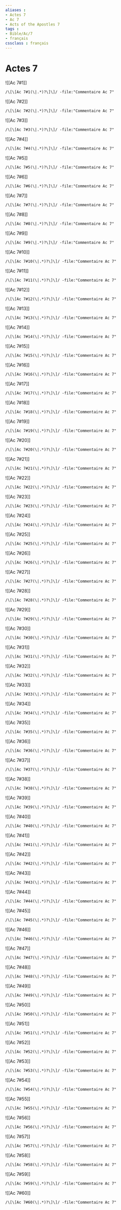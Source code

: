 ```yaml
---
aliases : 
- Actes 7
- Ac 7
- Acts of the Apostles 7
tags : 
- Bible/Ac/7
- français
cssclass : français
---
```


# Actes 7

![[Ac 7#1]]

```query
/\[\[Ac 7#1(\|.*)?\]\]/ -file:"Commentaire Ac 7"
```

![[Ac 7#2]]

```query
/\[\[Ac 7#2(\|.*)?\]\]/ -file:"Commentaire Ac 7"
```

![[Ac 7#3]]

```query
/\[\[Ac 7#3(\|.*)?\]\]/ -file:"Commentaire Ac 7"
```

![[Ac 7#4]]

```query
/\[\[Ac 7#4(\|.*)?\]\]/ -file:"Commentaire Ac 7"
```

![[Ac 7#5]]

```query
/\[\[Ac 7#5(\|.*)?\]\]/ -file:"Commentaire Ac 7"
```

![[Ac 7#6]]

```query
/\[\[Ac 7#6(\|.*)?\]\]/ -file:"Commentaire Ac 7"
```

![[Ac 7#7]]

```query
/\[\[Ac 7#7(\|.*)?\]\]/ -file:"Commentaire Ac 7"
```

![[Ac 7#8]]

```query
/\[\[Ac 7#8(\|.*)?\]\]/ -file:"Commentaire Ac 7"
```

![[Ac 7#9]]

```query
/\[\[Ac 7#9(\|.*)?\]\]/ -file:"Commentaire Ac 7"
```

![[Ac 7#10]]

```query
/\[\[Ac 7#10(\|.*)?\]\]/ -file:"Commentaire Ac 7"
```

![[Ac 7#11]]

```query
/\[\[Ac 7#11(\|.*)?\]\]/ -file:"Commentaire Ac 7"
```

![[Ac 7#12]]

```query
/\[\[Ac 7#12(\|.*)?\]\]/ -file:"Commentaire Ac 7"
```

![[Ac 7#13]]

```query
/\[\[Ac 7#13(\|.*)?\]\]/ -file:"Commentaire Ac 7"
```

![[Ac 7#14]]

```query
/\[\[Ac 7#14(\|.*)?\]\]/ -file:"Commentaire Ac 7"
```

![[Ac 7#15]]

```query
/\[\[Ac 7#15(\|.*)?\]\]/ -file:"Commentaire Ac 7"
```

![[Ac 7#16]]

```query
/\[\[Ac 7#16(\|.*)?\]\]/ -file:"Commentaire Ac 7"
```

![[Ac 7#17]]

```query
/\[\[Ac 7#17(\|.*)?\]\]/ -file:"Commentaire Ac 7"
```

![[Ac 7#18]]

```query
/\[\[Ac 7#18(\|.*)?\]\]/ -file:"Commentaire Ac 7"
```

![[Ac 7#19]]

```query
/\[\[Ac 7#19(\|.*)?\]\]/ -file:"Commentaire Ac 7"
```

![[Ac 7#20]]

```query
/\[\[Ac 7#20(\|.*)?\]\]/ -file:"Commentaire Ac 7"
```

![[Ac 7#21]]

```query
/\[\[Ac 7#21(\|.*)?\]\]/ -file:"Commentaire Ac 7"
```

![[Ac 7#22]]

```query
/\[\[Ac 7#22(\|.*)?\]\]/ -file:"Commentaire Ac 7"
```

![[Ac 7#23]]

```query
/\[\[Ac 7#23(\|.*)?\]\]/ -file:"Commentaire Ac 7"
```

![[Ac 7#24]]

```query
/\[\[Ac 7#24(\|.*)?\]\]/ -file:"Commentaire Ac 7"
```

![[Ac 7#25]]

```query
/\[\[Ac 7#25(\|.*)?\]\]/ -file:"Commentaire Ac 7"
```

![[Ac 7#26]]

```query
/\[\[Ac 7#26(\|.*)?\]\]/ -file:"Commentaire Ac 7"
```

![[Ac 7#27]]

```query
/\[\[Ac 7#27(\|.*)?\]\]/ -file:"Commentaire Ac 7"
```

![[Ac 7#28]]

```query
/\[\[Ac 7#28(\|.*)?\]\]/ -file:"Commentaire Ac 7"
```

![[Ac 7#29]]

```query
/\[\[Ac 7#29(\|.*)?\]\]/ -file:"Commentaire Ac 7"
```

![[Ac 7#30]]

```query
/\[\[Ac 7#30(\|.*)?\]\]/ -file:"Commentaire Ac 7"
```

![[Ac 7#31]]

```query
/\[\[Ac 7#31(\|.*)?\]\]/ -file:"Commentaire Ac 7"
```

![[Ac 7#32]]

```query
/\[\[Ac 7#32(\|.*)?\]\]/ -file:"Commentaire Ac 7"
```

![[Ac 7#33]]

```query
/\[\[Ac 7#33(\|.*)?\]\]/ -file:"Commentaire Ac 7"
```

![[Ac 7#34]]

```query
/\[\[Ac 7#34(\|.*)?\]\]/ -file:"Commentaire Ac 7"
```

![[Ac 7#35]]

```query
/\[\[Ac 7#35(\|.*)?\]\]/ -file:"Commentaire Ac 7"
```

![[Ac 7#36]]

```query
/\[\[Ac 7#36(\|.*)?\]\]/ -file:"Commentaire Ac 7"
```

![[Ac 7#37]]

```query
/\[\[Ac 7#37(\|.*)?\]\]/ -file:"Commentaire Ac 7"
```

![[Ac 7#38]]

```query
/\[\[Ac 7#38(\|.*)?\]\]/ -file:"Commentaire Ac 7"
```

![[Ac 7#39]]

```query
/\[\[Ac 7#39(\|.*)?\]\]/ -file:"Commentaire Ac 7"
```

![[Ac 7#40]]

```query
/\[\[Ac 7#40(\|.*)?\]\]/ -file:"Commentaire Ac 7"
```

![[Ac 7#41]]

```query
/\[\[Ac 7#41(\|.*)?\]\]/ -file:"Commentaire Ac 7"
```

![[Ac 7#42]]

```query
/\[\[Ac 7#42(\|.*)?\]\]/ -file:"Commentaire Ac 7"
```

![[Ac 7#43]]

```query
/\[\[Ac 7#43(\|.*)?\]\]/ -file:"Commentaire Ac 7"
```

![[Ac 7#44]]

```query
/\[\[Ac 7#44(\|.*)?\]\]/ -file:"Commentaire Ac 7"
```

![[Ac 7#45]]

```query
/\[\[Ac 7#45(\|.*)?\]\]/ -file:"Commentaire Ac 7"
```

![[Ac 7#46]]

```query
/\[\[Ac 7#46(\|.*)?\]\]/ -file:"Commentaire Ac 7"
```

![[Ac 7#47]]

```query
/\[\[Ac 7#47(\|.*)?\]\]/ -file:"Commentaire Ac 7"
```

![[Ac 7#48]]

```query
/\[\[Ac 7#48(\|.*)?\]\]/ -file:"Commentaire Ac 7"
```

![[Ac 7#49]]

```query
/\[\[Ac 7#49(\|.*)?\]\]/ -file:"Commentaire Ac 7"
```

![[Ac 7#50]]

```query
/\[\[Ac 7#50(\|.*)?\]\]/ -file:"Commentaire Ac 7"
```

![[Ac 7#51]]

```query
/\[\[Ac 7#51(\|.*)?\]\]/ -file:"Commentaire Ac 7"
```

![[Ac 7#52]]

```query
/\[\[Ac 7#52(\|.*)?\]\]/ -file:"Commentaire Ac 7"
```

![[Ac 7#53]]

```query
/\[\[Ac 7#53(\|.*)?\]\]/ -file:"Commentaire Ac 7"
```

![[Ac 7#54]]

```query
/\[\[Ac 7#54(\|.*)?\]\]/ -file:"Commentaire Ac 7"
```

![[Ac 7#55]]

```query
/\[\[Ac 7#55(\|.*)?\]\]/ -file:"Commentaire Ac 7"
```

![[Ac 7#56]]

```query
/\[\[Ac 7#56(\|.*)?\]\]/ -file:"Commentaire Ac 7"
```

![[Ac 7#57]]

```query
/\[\[Ac 7#57(\|.*)?\]\]/ -file:"Commentaire Ac 7"
```

![[Ac 7#58]]

```query
/\[\[Ac 7#58(\|.*)?\]\]/ -file:"Commentaire Ac 7"
```

![[Ac 7#59]]

```query
/\[\[Ac 7#59(\|.*)?\]\]/ -file:"Commentaire Ac 7"
```

![[Ac 7#60]]

```query
/\[\[Ac 7#60(\|.*)?\]\]/ -file:"Commentaire Ac 7"
```


